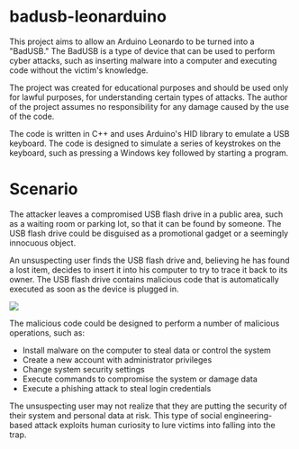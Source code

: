 # badusb-leonarduino
This project aims to allow an Arduino Leonardo to be turned into a "BadUSB." The BadUSB is a type of device that can be used to perform cyber attacks, such as inserting malware into a computer and executing code without the victim's knowledge.

The project was created for educational purposes and should be used only for lawful purposes, for understanding certain types of attacks. The author of the project assumes no responsibility for any damage caused by the use of the code.

The code is written in C++ and uses Arduino's HID library to emulate a USB keyboard. The code is designed to simulate a series of keystrokes on the keyboard, such as pressing a Windows key followed by starting a program.

# Scenario
The attacker leaves a compromised USB flash drive in a public area, such as a waiting room or parking lot, so that it can be found by someone. The USB flash drive could be disguised as a promotional gadget or a seemingly innocuous object.

An unsuspecting user finds the USB flash drive and, believing he has found a lost item, decides to insert it into his computer to try to trace it back to its owner. The USB flash drive contains malicious code that is automatically executed as soon as the device is plugged in.

![](https://github.com/Astaruf/badusb-leonarduino/blob/main/demo/badusb.gif?raw=true)

The malicious code could be designed to perform a number of malicious operations, such as:
- Install malware on the computer to steal data or control the system
- Create a new account with administrator privileges
- Change system security settings
- Execute commands to compromise the system or damage data
- Execute a phishing attack to steal login credentials

The unsuspecting user may not realize that they are putting the security of their system and personal data at risk. This type of social engineering-based attack exploits human curiosity to lure victims into falling into the trap.

